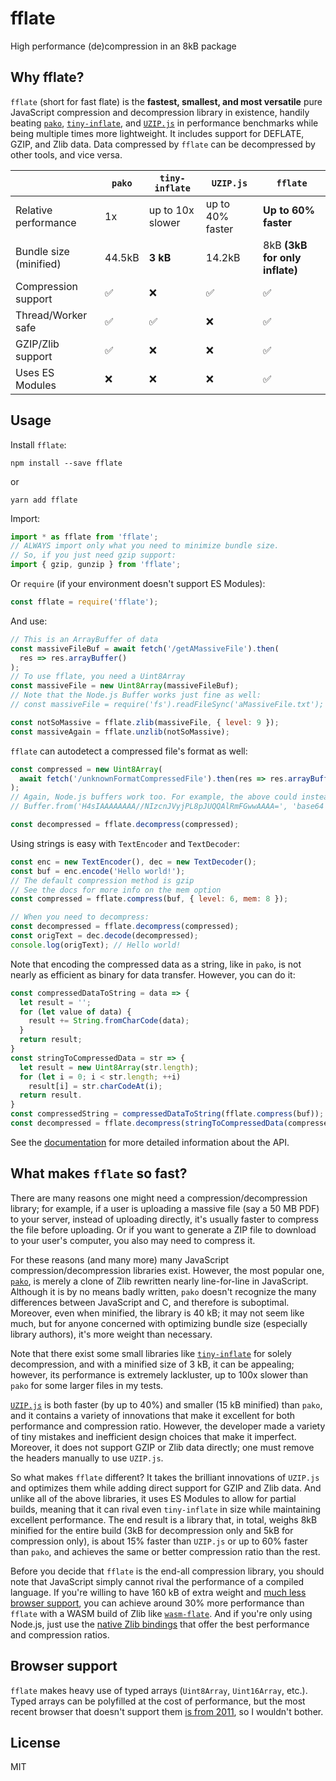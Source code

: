 # fflate
High performance (de)compression in an 8kB package

## Why fflate?
`fflate` (short for fast flate) is the **fastest, smallest, and most versatile** pure JavaScript compression and decompression library in existence, handily beating [`pako`](https://npmjs.com/package/pako), [`tiny-inflate`](https://npmjs.com/package/tiny-inflate), and [`UZIP.js`](https://github.com/photopea/UZIP.js) in performance benchmarks while being multiple times more lightweight. It includes support for DEFLATE, GZIP, and Zlib data. Data compressed by `fflate` can be decompressed by other tools, and vice versa.

|                        | `pako` | `tiny-inflate`       | `UZIP.js`         | `fflate`                       |
|------------------------|--------|----------------------|-------------------|--------------------------------|
| Relative performance   | 1x     | up to 10x slower     | up to 40% faster  | **Up to 60% faster**           |
| Bundle size (minified) | 44.5kB | **3 kB**             | 14.2kB            | 8kB **(3kB for only inflate)** |
| Compression support    | ✅     | ❌                    | ✅                | ✅                             |
| Thread/Worker safe     | ✅     | ✅                    | ❌                | ✅                             |
| GZIP/Zlib support      | ✅     | ❌                    | ❌                | ✅                             |
| Uses ES Modules        | ❌     | ❌                    | ❌                | ✅                             |

## Usage

Install `fflate`:
```console
npm install --save fflate
```
or
```console
yarn add fflate
```

Import:
```js
import * as fflate from 'fflate';
// ALWAYS import only what you need to minimize bundle size.
// So, if you just need gzip support:
import { gzip, gunzip } from 'fflate';
```
Or `require` (if your environment doesn't support ES Modules):
```js
const fflate = require('fflate');
```

And use:
```js
// This is an ArrayBuffer of data
const massiveFileBuf = await fetch('/getAMassiveFile').then(
  res => res.arrayBuffer()
);
// To use fflate, you need a Uint8Array
const massiveFile = new Uint8Array(massiveFileBuf);
// Note that the Node.js Buffer works just fine as well:
// const massiveFile = require('fs').readFileSync('aMassiveFile.txt');

const notSoMassive = fflate.zlib(massiveFile, { level: 9 });
const massiveAgain = fflate.unzlib(notSoMassive);
```
`fflate` can autodetect a compressed file's format as well:
```js
const compressed = new Uint8Array(
  await fetch('/unknownFormatCompressedFile').then(res => res.arrayBuffer())
);
// Again, Node.js buffers work too. For example, the above could instead be:
// Buffer.from('H4sIAAAAAAAA//NIzcnJVyjPL8pJUQQAlRmFGwwAAAA=', 'base64');

const decompressed = fflate.decompress(compressed);
```

Using strings is easy with `TextEncoder` and `TextDecoder`:
```js
const enc = new TextEncoder(), dec = new TextDecoder();
const buf = enc.encode('Hello world!');
// The default compression method is gzip
// See the docs for more info on the mem option
const compressed = fflate.compress(buf, { level: 6, mem: 8 });

// When you need to decompress:
const decompressed = fflate.decompress(compressed);
const origText = dec.decode(decompressed);
console.log(origText); // Hello world!
```
Note that encoding the compressed data as a string, like in `pako`, is not nearly as efficient as binary for data transfer. However, you can do it:
```js
const compressedDataToString = data => {
  let result = '';
  for (let value of data) {
    result += String.fromCharCode(data);
  }
  return result;
}
const stringToCompressedData = str => {
  let result = new Uint8Array(str.length);
  for (let i = 0; i < str.length; ++i)
    result[i] = str.charCodeAt(i);
  return result.
}
const compressedString = compressedDataToString(fflate.compress(buf));
const decompressed = fflate.decompress(stringToCompressedData(compressedString));
```

See the [documentation](https://github.com/101arrowz/fflate/blob/master/docs/README.md) for more detailed information about the API.

## What makes `fflate` so fast?
There are many reasons one might need a compression/decompression library; for example, if a user is uploading a massive file (say a 50 MB PDF) to your server, instead of uploading directly, it's usually faster to compress the file before uploading. Or if you want to generate a ZIP file to download to your user's computer, you also may need to compress it.

For these reasons (and many more) many JavaScript compression/decompression libraries exist. However, the most popular one, [`pako`](https://npmjs.com/package/pako), is merely a clone of Zlib rewritten nearly line-for-line in JavaScript. Although it is by no means badly written, `pako` doesn't recognize the many differences between JavaScript and C, and therefore is suboptimal. Moreover, even when minified, the library is 40 kB; it may not seem like much, but for anyone concerned with optimizing bundle size (especially library authors), it's more weight than necessary.

Note that there exist some small libraries like [`tiny-inflate`](https://npmjs.com/package/tiny-inflate) for solely decompression, and with a minified size of 3 kB, it can be appealing; however, its performance is extremely lackluster, up to 100x slower than `pako` for some larger files in my tests.

[`UZIP.js`](https://github.com/photopea/UZIP.js) is both faster (by up to 40%) and smaller (15 kB minified) than `pako`, and it contains a variety of innovations that make it excellent for both performance and compression ratio. However, the developer made a variety of tiny mistakes and inefficient design choices that make it imperfect. Moreover, it does not support GZIP or Zlib data directly; one must remove the headers manually to use `UZIP.js`.

So what makes `fflate` different? It takes the brilliant innovations of `UZIP.js` and optimizes them while adding direct support for GZIP and Zlib data. And unlike all of the above libraries, it uses ES Modules to allow for partial builds, meaning that it can rival even `tiny-inflate` in size while maintaining excellent performance. The end result is a library that, in total, weighs 8kB minified for the entire build (3kB for decompression only and 5kB for compression only), is about 15% faster than `UZIP.js` or up to 60% faster than `pako`, and achieves the same or better compression ratio than the rest.

Before you decide that `fflate` is the end-all compression library, you should note that JavaScript simply cannot rival the performance of a compiled language. If you're willing to have 160 kB of extra weight and [much less browser support](https://caniuse.com/wasm), you can achieve around 30% more performance than `fflate` with a WASM build of Zlib like [`wasm-flate`](https://www.npmjs.com/package/wasm-flate). And if you're only using Node.js, just use the [native Zlib bindings](https://nodejs.org/api/zlib.html) that offer the best performance and compression ratios.

## Browser support
`fflate` makes heavy use of typed arrays (`Uint8Array`, `Uint16Array`, etc.). Typed arrays can be polyfilled at the cost of performance, but the most recent browser that doesn't support them [is from 2011](https://caniuse.com/typedarrays), so I wouldn't bother.

## License
MIT